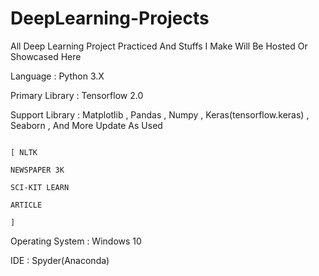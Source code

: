 # DeepLearning-Projects
All Deep Learning Project Practiced And Stuffs I Make Will Be Hosted Or Showcased Here

Language : Python 3.X

Primary Library   : Tensorflow 2.0

Support Library   : Matplotlib , Pandas , Numpy , Keras(tensorflow.keras) , Seaborn , And More Update As Used
                                                                                      
                                                                                      [ NLTK
                                                                                        NEWSPAPER 3K
                                                                                        SCI-KIT LEARN
                                                                                        ARTICLE
                                                                                      ]

Operating System  : Windows 10

IDE               : Spyder(Anaconda)
